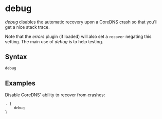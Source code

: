 # debug

*debug* disables the automatic recovery upon a CoreDNS crash so that you'll get a nice stack trace.

Note that the *errors* plugin (if loaded) will also set a `recover` negating this setting. The main
use of *debug* is to help testing.

## Syntax

~~~ txt
debug
~~~

## Examples

Disable CoreDNS' ability to recover from crashes:

~~~ corefile
. {
    debug
}
~~~
